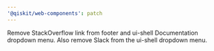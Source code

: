 ```yaml
---
'@qiskit/web-components': patch
---
```


Remove StackOverflow link from footer and ui-shell Documentation dropdown menu.
Also remove Slack from the ui-shell dropdown menu.
